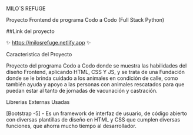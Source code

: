 MILO´S REFUGE

Proyecto Frontend de programa Codo a Codo (Full Stack Python)

##Link del proyecto

✨ https://milosrefuge.netlify.app ✨

Caracteristica del Proyecto

Proyecto del programa Codo a Codo donde se muestra las habilidades del diseño Frontend, aplicando HTML, CSS Y JS, y se trata de una Fundación donde se le brinda cuidado a los animales en condición de calle, como también ayuda y apoyo a las personas con animales rescatados para que puedan estar al tanto de jornadas de vacunación y castración.

Librerias Externas Usadas

[Bootstrap -5] - Es un framework de interfaz de usuario, de código abierto con diversas plantillas de diseño en HTML y CSS que cumplen diversas funciones, que ahorra mucho tiempo al desarrollador.

